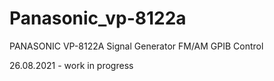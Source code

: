 # Panasonic_vp-8122a
 PANASONIC VP-8122A Signal Generator FM/AM GPIB Control
 
26.08.2021 - work in progress 
